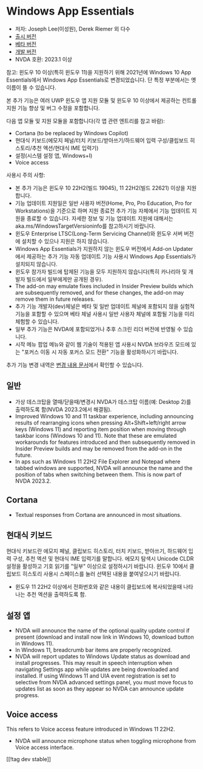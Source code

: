 # Windows App Essentials #

* 저자: Joseph Lee(이성원), Derek Riemer 외 다수
* [출시 버전][1]
* [베타 버전][2]
* [개발 버전][3]
* NVDA 호환: 2023.1 이상

참고: 윈도우 10 이상(특히 윈도우 11)을 지원하기 위해 2021년에 Windows 10 App Essentials에서 Windows
App Essentials로 변경되었습니다. 단 특정 부분에서는 옛 이름이 뜰 수 있습니다.

본 추가 기능은 여러 UWP 윈도우 앱 지원 모듈 및 윈도우 10 이상에서 제공하는 컨트롤 지원 기능 향상 및 버그 수정을 포함합니다.

다음 앱 모듈 및 지원 모듈을 포함합니다(각 앱 관련 엔트리를 참고 바람):

* Cortana (to be replaced by Windows Copilot)
* 현대식 키보드(에모지 페널/터치 키보드/받아쓰기/하드웨어 입력 구성/클립보드 히스토리/추천 엑션/현대식 IME 입력기)
* 설정(시스템 설정 앱, Windows+I)
* Voice access

사용시 주의 사항:

* 본 추가 기능은 윈도우 10 22H2(빌드 19045), 11 22H2(빌드 22621) 이상을 지원합니다.
* 기능 업데이트 지원일은 일반 사용자 버전(Home, Pro, Pro Education, Pro for Workstations)을
  기준으로 하며 지원 종료전 추가 기능 자체에서 기능 업데이트 지원을 종료할 수 있습니다. 자세한 정보 및 기능 업데이트 지원에
  대해서는 aka.ms/WindowsTargetVersioninfo를 참고하시기 바랍니다.
* 윈도우 Enterprise LTSC(Long-Term Servicing Channel)와 윈도우 서버 버전에 설치할 수 있으나 지원은
  하지 않습니다.
* Windows App Essentials가 지원하지 않는 윈도우 버전에서 Add-on Updater에서 제공하는 추가 기능 자동
  업데이트 기능 사용시 Windows App Essentials가 설치되지 않습니다.
* 윈도우 참가자 빌드에 탑제된 기능을 모두 지원하지 않습니다(특히 카나리아 및 개발자 빌드에서 일부에게만 공개된 경우).
* The add-on may emulate fixes included in Insider Preview builds which are
  subsequently removed, and for these changes, the add-on may remove them in
  future releases.
* 추가 기능 개발자(dev)체널은 베타 및 일반 업데이트 체널에 포함되지 않을 실험적 기능을 포함할 수 있으며 베타 체널 사용시 일반
  사용자 체널에 포함될 기능을 미리 체험할 수 있습니다.
* 일부 추가 기능은 NVDA에 포함되었거나 추후 스크린 리더 버전에 반영될 수 있습니다.
* 시작 메뉴 팝업 메뉴와 같이 웹 기술이 적용된 앱 사용시 NVDA 브라우즈 모드에 있는 "포커스 이동 시 자동 포커스 모드 전환"
  기능을 활성화하시기 바랍니다.

추가 기능 변경 내역은 [변경 내용 문서][4]에서 확인할 수 있습니다.

## 일반

* 가상 데스크탑을 열때/닫을때/변경시 NVDA가 데스크탑 이름(예: Desktop 2)를 출력하도록 함(NVDA 2023.2에서
  해결됨).
* Improved Windows 10 and 11 taskbar experience, including announcing
  results of rearranging icons when pressing Alt+Shift+left/right arrow keys
  (Windows 11) and reporting item position when moving through taskbar icons
  (Windows 10 and 11). Note that these are emulated workarounds for features
  introduced and then subsequently removed in Insider Preview builds and may
  be removed from the add-on in the future.
* In aps such as Windows 11 22H2 File Explorer and Notepad where tabbed
  windows are supported, NVDA will announce the name and the position of
  tabs when switching between them. This is now part of NVDA 2023.2.

## Cortana

* Textual responses from Cortana are announced in most situations.

## 현대식 키보드

현대식 키보드란 에모지 페널, 클립보드 히스토리, 터치 키보드, 받아쓰기, 하드웨어 입력 구성, 추천 엑션 및 현대식 IME 입력기를
말합니다. 에모지 탐색시 Unicode CLDR 설정을 활성하고 기호 읽기를 "일부" 이상으로 설정하시기 바랍니다. 윈도우 10에서
클립보드 히스토리 사용시 스페이스를 눌러 선택된 내용을 붙여넣으시기 바랍니다.

* 윈도우 11 22H2 이상에서 전화번호와 같은 내용이 클립보드에 복사되었을때 나타나는 추천 엑션을 출력하도록 함.

## 설정 앱

* NVDA will announce the name of the optional quality update control if
  present (download and install now link in Windows 10, download button in
  Windows 11).
* In Windows 11, breadcrumb bar items are properly recognized.
* NVDA will report updates to Windows Update status as download and install
  progresses. This may result in speech interruption when navigating
  Settings app while updates are being downloaded and installed. If using
  Windows 11 and UIA event registration is set to selective from NVDA
  advanced settings panel, you must move focus to updates list as soon as
  they appear so NVDA can announce update progress.

## Voice access

This refers to Voice access feature introduced in Windows 11 22H2.

* NVDA will announce microphone status when toggling microphone from Voice
  access interface.

[[!tag dev stable]]

[1]: https://www.nvaccess.org/addonStore/legacy?file=wintenApps

[2]: https://www.nvaccess.org/addonStore/legacy?file=wintenApps-beta

[3]: https://www.nvaccess.org/addonStore/legacy?file=wintenApps-dev

[4]: https://github.com/josephsl/wintenapps/wiki/w10changelog
